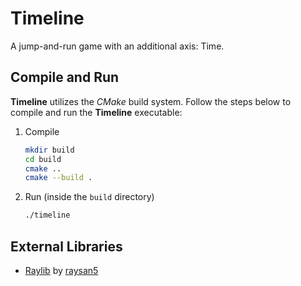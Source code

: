 # Timeline
A jump-and-run game with an additional axis: Time.

## Compile and Run
**Timeline** utilizes the _CMake_ build system. Follow the steps below to compile and run the **Timeline** executable:
1.  Compile
    ```bash
    mkdir build
    cd build
    cmake ..
    cmake --build .
    ```
2.  Run (inside the `build` directory)
    ```bash
    ./timeline
    ```

## External Libraries

- [Raylib](https://www.raylib.com/) by [raysan5](https://github.com/raysan5)